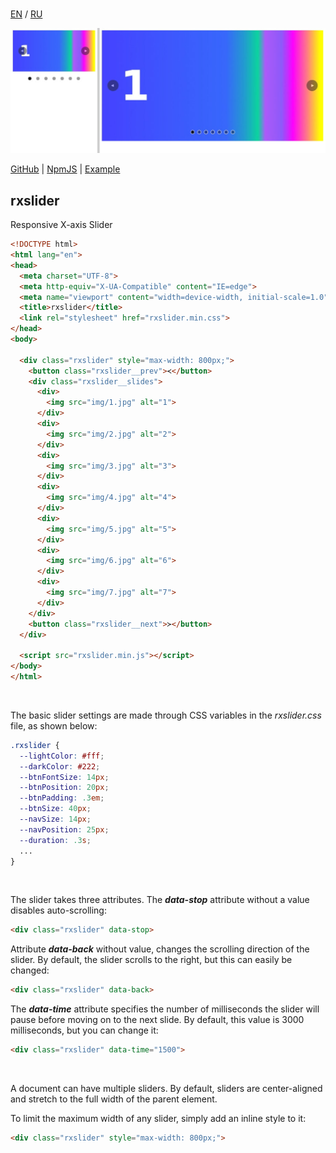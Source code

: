 <br>

[EN](https://github.com/reacton-js/rxslider/blob/main/README.md) / [RU](https://github.com/reacton-js/rxslider/blob/main/README_RU.md)

![rxslider](https://raw.githubusercontent.com/reacton-js/rxslider/main/rxslider/logo.jpg)

[GitHub](https://github.com/reacton-js/rxslider) | [NpmJS](https://www.npmjs.com/package/rxslider) | [Example](http://u92502bm.beget.tech/rxslider/)

## rxslider

Responsive X-axis Slider

```html
<!DOCTYPE html>
<html lang="en">
<head>
  <meta charset="UTF-8">
  <meta http-equiv="X-UA-Compatible" content="IE=edge">
  <meta name="viewport" content="width=device-width, initial-scale=1.0">
  <title>rxslider</title>
  <link rel="stylesheet" href="rxslider.min.css">
</head>
<body>
  
  <div class="rxslider" style="max-width: 800px;">
    <button class="rxslider__prev">≺</button>
    <div class="rxslider__slides">
      <div>
        <img src="img/1.jpg" alt="1">
      </div>
      <div>
        <img src="img/2.jpg" alt="2">
      </div>
      <div>
        <img src="img/3.jpg" alt="3">
      </div>
      <div>
        <img src="img/4.jpg" alt="4">
      </div>
      <div>
        <img src="img/5.jpg" alt="5">
      </div>
      <div>
        <img src="img/6.jpg" alt="6">
      </div>
      <div>
        <img src="img/7.jpg" alt="7">
      </div>
    </div>
    <button class="rxslider__next">≻</button>
  </div>

  <script src="rxslider.min.js"></script>
</body>
</html>
```

<br>

The basic slider settings are made through CSS variables in the *rxslider.css* file, as shown below:

```css
.rxslider {
  --lightColor: #fff; 
  --darkColor: #222;
  --btnFontSize: 14px;
  --btnPosition: 20px;
  --btnPadding: .3em;
  --btnSize: 40px;
  --navSize: 14px;
  --navPosition: 25px;
  --duration: .3s;
  ...
}
```

<br>

The slider takes three attributes. The ***data-stop*** attribute without a value disables auto-scrolling:

```html
<div class="rxslider" data-stop>
```

Attribute ***data-back*** without value, changes the scrolling direction of the slider. By default, the slider scrolls to the right, but this can easily be changed:

```html
<div class="rxslider" data-back>
```

The ***data-time*** attribute specifies the number of milliseconds the slider will pause before moving on to the next slide. By default, this value is 3000 milliseconds, but you can change it:

```html
<div class="rxslider" data-time="1500">
```

<br>

A document can have multiple sliders. By default, sliders are center-aligned and stretch to the full width of the parent element.

To limit the maximum width of any slider, simply add an inline style to it:

```html
<div class="rxslider" style="max-width: 800px;">
```